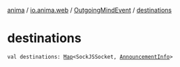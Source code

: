 [anima](../../index.md) / [io.anima.web](../index.md) / [OutgoingMindEvent](index.md) / [destinations](./destinations.md)

# destinations

`val destinations: `[`Map`](https://kotlinlang.org/api/latest/jvm/stdlib/kotlin.collections/-map/index.html)`<SockJSSocket, `[`AnnouncementInfo`](../-announcement-info/index.md)`>`